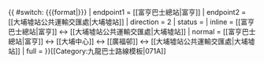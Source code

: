 {{ #switch: {{{format|}}}
  | endpoint1 = [[富亨巴士總站|富亨]]
  | endpoint2 = [[大埔墟站公共運輸交匯處|大埔墟站]]
  | direction = 2
  | status =
  | inline = [[富亨巴士總站|富亨]] ↔ [[大埔墟站公共運輸交匯處|大埔墟站]]
  | normal = [[富亨巴士總站|富亨]] ↔ [[大埔中心]] ↔ [[廣福邨]] ↔ [[大埔墟站公共運輸交匯處|大埔墟站]]
  | full =
}}<noinclude>[[Category:九龍巴士路線模板|071A]]</noinclude>